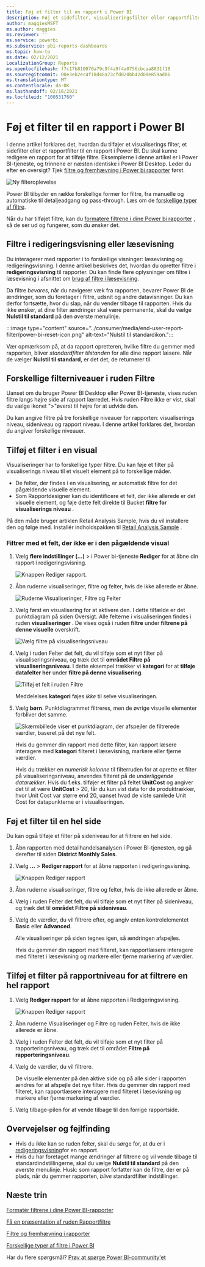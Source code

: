 ```yaml
---
title: Føj et filter til en rapport i Power BI
description: Føj et sidefilter, visualiseringsfilter eller rapportfilter til en rapport i Power BI
author: maggiesMSFT
ms.author: maggies
ms.reviewer: ''
ms.service: powerbi
ms.subservice: pbi-reports-dashboards
ms.topic: how-to
ms.date: 02/12/2021
LocalizationGroup: Reports
ms.openlocfilehash: f7c17b810070a79c9f4a9f4a0756cbcaa8831f18
ms.sourcegitcommit: 00e3eb2ec4f18d48a73cfd020bb42d08e859ad06
ms.translationtype: MT
ms.contentlocale: da-DK
ms.lasthandoff: 02/16/2021
ms.locfileid: "100531760"
---
```

# <a name="add-a-filter-to-a-report-in-power-bi"></a>Føj et filter til en rapport i Power BI

I denne artikel forklares det, hvordan du tilføjer et visualiserings filter, et sidefilter eller et rapportfilter til en rapport i Power BI. Du skal kunne redigere en rapport for at tilføje filtre. Eksemplerne i denne artikel er i Power BI-tjeneste, og trinnene er næsten identiske i Power BI Desktop. Leder du efter en oversigt? Tjek [filtre og fremhævning i Power bi rapporter](power-bi-reports-filters-and-highlighting.md) først.

![Ny filteroplevelse](media/power-bi-report-add-filter/power-bi-filter-reading.png)

Power BI tilbyder en række forskellige former for filtre, fra manuelle og automatiske til detaljeadgang og pass-through. Læs om de [forskellige typer af filtre](power-bi-report-filter-types.md).

Når du har tilføjet filtre, kan du [formatere filtrene i dine Power bi rapporter](power-bi-report-filter.md) , så de ser ud og fungerer, som du ønsker det.

## <a name="filters-in-editing-view-or-reading-view"></a>Filtre i redigeringsvisning eller læsevisning
Du interagerer med rapporter i to forskellige visninger: læsevisning og redigeringsvisning. I denne artikel beskrives det, hvordan du opretter filtre i **redigeringsvisning**  til rapporter.  Du kan finde flere oplysninger om filtre i læsevisning i afsnittet om [brug af filtre i læsevisning](../consumer/end-user-report-filter.md).

Da filtre *bevares*, når du navigerer væk fra rapporten, bevarer Power BI de ændringer, som du foretager i filtre, udsnit og andre datavisninger. Du kan derfor fortsætte, hvor du slap, når du vender tilbage til rapporten. Hvis du ikke ønsker, at dine filter ændringer skal være permanente, skal du vælge **Nulstil til standard** på den øverste menulinje.

:::image type="content" source="../consumer/media/end-user-report-filter/power-bi-reset-icon.png" alt-text="Nulstil til standardikon.":::

Vær opmærksom på, at da rapport opretteren, hvilke filtre du gemmer med rapporten, bliver *standardfilter tilstanden* for alle dine rapport læsere. Når de vælger **Nulstil til standard**, er det det, de returnerer til.

## <a name="levels-of-filters-in-the-filters-pane"></a>Forskellige filterniveauer i ruden Filtre
Uanset om du bruger Power BI Desktop eller Power BI-tjeneste, vises ruden filtre langs højre side af rapport lærredet. Hvis ruden Filtre ikke er vist, skal du vælge ikonet ">"øverst til højre for at udvide den.

Du kan angive filtre på tre forskellige niveauer for rapporten: visualiserings niveau, sideniveau og rapport niveau. I denne artikel forklares det, hvordan du angiver forskellige niveauer.

## <a name="add-a-filter-to-a-visual"></a>Tilføj et filter i en visual
Visualiseringer har to forskellige typer filtre.
Du kan føje et filter på visualiserings niveau til et visuelt element på to forskellige måder. 

* De felter, der findes i en visualisering, er automatisk filtre for det pågældende visuelle element. 
* Som Rapportdesigner kan du identificere et felt, der ikke allerede er det visuelle element, og føje dette felt direkte til Bucket **filtre for visualiserings niveau** .
 
På den måde bruger artiklen Retail Analysis Sample, hvis du vil installere den og følge med. Installér indholdspakken til [Retail Analysis Sample](sample-retail-analysis.md#get-the-content-pack-for-this-sample) .

### <a name="filter-with-a-field-thats-not-in-the-visual"></a>Filtrer med et felt, der ikke er i den pågældende visual

1. Vælg **flere indstillinger (...)**  >  i Power bi-tjeneste **Rediger** for at åbne din rapport i redigeringsvisning.
   
   ![Knappen Rediger rapport.](media/power-bi-report-add-filter/power-bi-edit-view.png)

2. Åbn ruderne visualiseringer, filtre og felter, hvis de ikke allerede er åbne.
   
   ![Ruderne Visualiseringer, Filtre og Felter](media/power-bi-report-add-filter/power-bi-display-panes.png)

3. Vælg først en visualisering for at aktivere den. I dette tilfælde er det punktdiagram på siden Oversigt. Alle felterne i visualiseringen findes i ruden **visualiseringer** . De vises også i ruden **filtre** under **filtrene på denne visuelle** overskrift.
   
   ![Vælg filtre på visualiseringsniveau](media/power-bi-report-add-filter/power-bi-default-visual-filter.png)
  
1. Vælg i ruden Felter det felt, du vil tilføje som et nyt filter på visualiseringsniveau, og træk det til **området Filtre på visualiseringsniveau**.  I dette eksempel trækker vi **kategori** for at **tilføje datafelter her** under **filtre på denne visualisering**.
     
    ![Tilføj et felt i ruden Filtre](media/power-bi-report-add-filter/power-bi-search-add-visual-filter.png)

    Meddelelses **kategori** føjes *ikke* til selve visualiseringen.
     
1. Vælg **børn**. Punktdiagrammet filtreres, men de øvrige visuelle elementer forbliver det samme.
     
    ![Skærmbillede viser et punktdiagram, der afspejler de filtrerede værdier, baseret på det nye felt.](media/power-bi-report-add-filter/power-bi-search-visual-filter-results-2.png)

    Hvis du gemmer din rapport med dette filter, kan rapport læsere interagere med **kategori** filteret i læsevisning, markere eller fjerne værdier.
    
    Hvis du trækker en *numerisk kolonne* til filterruden for at oprette et filter på visualiseringsniveau, anvendes filteret på de *underliggende datarækker*. Hvis du f.eks. tilføjer et filter på feltet **UnitCost** og angiver det til at være **UnitCost** > 20, får du kun vist data for de produktrækker, hvor Unit Cost var større end 20, uanset hvad de viste samlede Unit Cost for datapunkterne er i visualiseringen.

## <a name="add-a-filter-to-an-entire-page"></a>Føj et filter til en hel side

Du kan også tilføje et filter på sideniveau for at filtrere en hel side.

1. Åbn rapporten med detailhandelsanalysen i Power BI-tjenesten, og gå derefter til siden **District Monthly Sales**. 

2. Vælg **...**  > **Rediger rapport** for at åbne rapporten i redigeringsvisning.
   
   ![Knappen Rediger rapport](media/power-bi-report-add-filter/power-bi-edit-view.png)

2. Åbn ruderne visualiseringer, filtre og felter, hvis de ikke allerede er åbne.

3. Vælg i ruden Felter det felt, du vil tilføje som et nyt filter på sideniveau, og træk det til **området Filtre på sideniveau**.  
4. Vælg de værdier, du vil filtrere efter, og angiv enten kontrolelementet **Basic** eller **Advanced**.
   
   Alle visualiseringer på siden tegnes igen, så ændringen afspejles.
   
    Hvis du gemmer din rapport med filteret, kan rapportlæsere interagere med filteret i læsevisning og markere eller fjerne markering af værdier.

## <a name="add-a-report-level-filter-to-filter-an-entire-report"></a>Tilføj et filter på rapportniveau for at filtrere en hel rapport

1. Vælg **Rediger rapport** for at åbne rapporten i Redigeringsvisning.
   
   ![Knappen Rediger rapport](media/power-bi-report-add-filter/power-bi-edit-view.png)

2. Åbn ruderne Visualiseringer og Filtre og ruden Felter, hvis de ikke allerede er åbne.
3. Vælg i ruden Felter det felt, du vil tilføje som et nyt filter på rapporteringsniveau, og træk det til området **Filtre på rapporteringsniveau**.  
4. Vælg de værdier, du vil filtrere.

    De visuelle elementer på den aktive side og på alle sider i rapporten ændres for at afspejle det nye filter. Hvis du gemmer din rapport med filteret, kan rapportlæsere interagere med filteret i læsevisning og markere eller fjerne markering af værdier.

1. Vælg tilbage-pilen for at vende tilbage til den forrige rapportside.

## <a name="considerations-and-troubleshooting"></a>Overvejelser og fejlfinding

- Hvis du ikke kan se ruden felter, skal du sørge for, at du er i [redigeringsvisning](service-interact-with-a-report-in-editing-view.md)for en rapport.
- Hvis du har foretaget mange ændringer af filtrene og vil vende tilbage til standardindstillingerne, skal du vælge **Nulstil til standard** på den øverste menulinje. Husk: som rapport forfatter kan de filtre, der er på plads, når du gemmer rapporten, *blive* standardfilter indstillinger.

## <a name="next-steps"></a>Næste trin

[Formatér filtrene i dine Power BI-rapporter](power-bi-report-filter.md)

[Få en præsentation af ruden Rapportfiltre](../consumer/end-user-report-filter.md)

[Filtre og fremhævning i rapporter](power-bi-reports-filters-and-highlighting.md)

[Forskellige typer af filtre i Power BI](power-bi-report-filter-types.md)

Har du flere spørgsmål? [Prøv at spørge Power BI-community'et](https://community.powerbi.com/)
